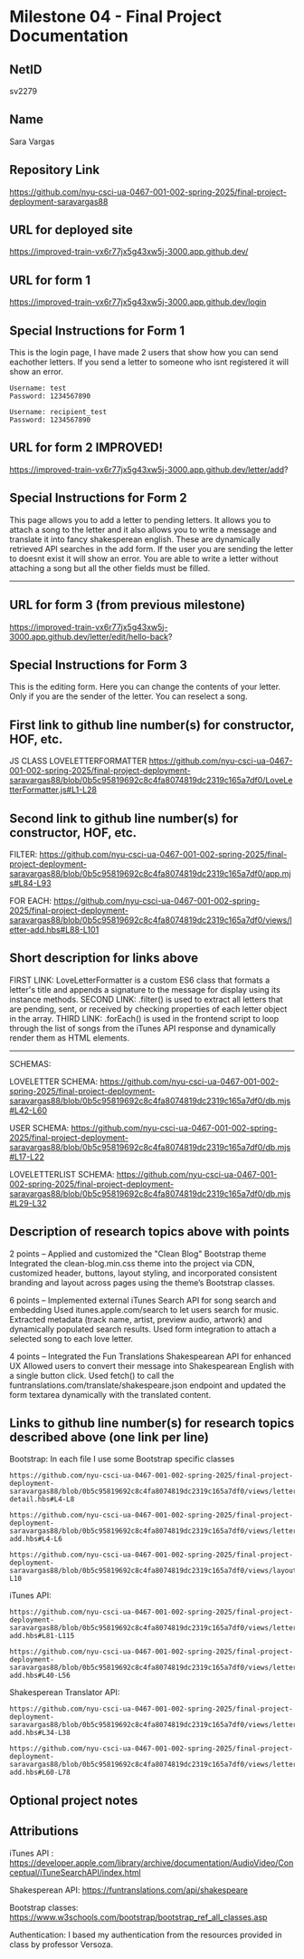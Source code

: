 Milestone 04 - Final Project Documentation
===

NetID
---
sv2279

Name
---
Sara Vargas 

Repository Link
---
https://github.com/nyu-csci-ua-0467-001-002-spring-2025/final-project-deployment-saravargas88

URL for deployed site 
---
https://improved-train-vx6r77jx5g43xw5j-3000.app.github.dev/


URL for form 1
---
https://improved-train-vx6r77jx5g43xw5j-3000.app.github.dev/login

Special Instructions for Form 1
---
This is the login page, I have made 2 users that show how you can send eachother letters. If you send a letter to someone who isnt registered it will show an error. 

    Username: test
    Password: 1234567890

    Username: recipient_test
    Password: 1234567890


URL for form 2  IMPROVED!
---
https://improved-train-vx6r77jx5g43xw5j-3000.app.github.dev/letter/add?

Special Instructions for Form 2
---
This page allows you to add a letter to pending letters. 
It allows you to attach a song to the letter and it also allows you to write a message and translate it into fancy shakesperean english. These are dynamically retrieved API searches in the add form. 
If the user you are sending the letter to doesnt exist it will show an error. 
You are able to write a letter without attaching a song but all the other fields must be filled. 

---

URL for form 3 (from previous milestone) 
---
https://improved-train-vx6r77jx5g43xw5j-3000.app.github.dev/letter/edit/hello-back?

Special Instructions for Form 3
---
This is the editing form. Here you can change the contents of your letter. Only if you are the sender of the letter. You can reselect a song. 


First link to github line number(s) for constructor, HOF, etc.
---
JS CLASS LOVELETTERFORMATTER
https://github.com/nyu-csci-ua-0467-001-002-spring-2025/final-project-deployment-saravargas88/blob/0b5c95819692c8c4fa8074819dc2319c165a7df0/LoveLetterFormatter.js#L1-L28




Second link to github line number(s) for constructor, HOF, etc.
---
FILTER: 
https://github.com/nyu-csci-ua-0467-001-002-spring-2025/final-project-deployment-saravargas88/blob/0b5c95819692c8c4fa8074819dc2319c165a7df0/app.mjs#L84-L93

FOR EACH: 
https://github.com/nyu-csci-ua-0467-001-002-spring-2025/final-project-deployment-saravargas88/blob/0b5c95819692c8c4fa8074819dc2319c165a7df0/views/letter-add.hbs#L88-L101

Short description for links above
---
FIRST LINK: 
    LoveLetterFormatter is a custom ES6 class that formats a letter's title and appends a signature to the message for display using its instance methods.
SECOND LINK: 
    .filter() is used to extract all letters that are pending, sent, or received by checking properties of each letter object in the array.
THIRD LINK: 
    .forEach() is used in the frontend script to loop through the list of songs from the iTunes API response and dynamically render them as HTML elements.


---
SCHEMAS: 

LOVELETTER SCHEMA: https://github.com/nyu-csci-ua-0467-001-002-spring-2025/final-project-deployment-saravargas88/blob/0b5c95819692c8c4fa8074819dc2319c165a7df0/db.mjs#L42-L60


USER SCHEMA: https://github.com/nyu-csci-ua-0467-001-002-spring-2025/final-project-deployment-saravargas88/blob/0b5c95819692c8c4fa8074819dc2319c165a7df0/db.mjs#L17-L22

LOVELETTERLIST SCHEMA: https://github.com/nyu-csci-ua-0467-001-002-spring-2025/final-project-deployment-saravargas88/blob/0b5c95819692c8c4fa8074819dc2319c165a7df0/db.mjs#L29-L32

Description of research topics above with points
---
2 points – Applied and customized the "Clean Blog" Bootstrap theme
    Integrated the clean-blog.min.css theme into the project via CDN, customized header, buttons, layout styling, and incorporated consistent branding and layout across pages using the theme’s Bootstrap classes.

6 points – Implemented external iTunes Search API for song search and embedding
    Used itunes.apple.com/search to let users search for music. Extracted metadata (track name, artist, preview audio, artwork) and dynamically populated search results. Used form integration to attach a selected song to each love letter.

4 points – Integrated the Fun Translations Shakespearean API for enhanced UX
    Allowed users to convert their message into Shakespearean English with a single button click. Used fetch() to call the funtranslations.com/translate/shakespeare.json endpoint and updated the form textarea dynamically with the translated content.

Links to github line number(s) for research topics described above (one link per line)
---
Bootstrap: In each file I use some Bootstrap specific classes 


    https://github.com/nyu-csci-ua-0467-001-002-spring-2025/final-project-deployment-saravargas88/blob/0b5c95819692c8c4fa8074819dc2319c165a7df0/views/letter-detail.hbs#L4-L8

    https://github.com/nyu-csci-ua-0467-001-002-spring-2025/final-project-deployment-saravargas88/blob/0b5c95819692c8c4fa8074819dc2319c165a7df0/views/letter-add.hbs#L4-L6

    https://github.com/nyu-csci-ua-0467-001-002-spring-2025/final-project-deployment-saravargas88/blob/0b5c95819692c8c4fa8074819dc2319c165a7df0/views/layout.hbs#L6-L10

iTunes API: 

    https://github.com/nyu-csci-ua-0467-001-002-spring-2025/final-project-deployment-saravargas88/blob/0b5c95819692c8c4fa8074819dc2319c165a7df0/views/letter-add.hbs#L81-L115

    https://github.com/nyu-csci-ua-0467-001-002-spring-2025/final-project-deployment-saravargas88/blob/0b5c95819692c8c4fa8074819dc2319c165a7df0/views/letter-add.hbs#L40-L56

Shakesperean Translator API: 

    https://github.com/nyu-csci-ua-0467-001-002-spring-2025/final-project-deployment-saravargas88/blob/0b5c95819692c8c4fa8074819dc2319c165a7df0/views/letter-add.hbs#L34-L38

    https://github.com/nyu-csci-ua-0467-001-002-spring-2025/final-project-deployment-saravargas88/blob/0b5c95819692c8c4fa8074819dc2319c165a7df0/views/letter-add.hbs#L60-L78


Optional project notes 
--- 

Attributions
---
iTunes API : 
https://developer.apple.com/library/archive/documentation/AudioVideo/Conceptual/iTuneSearchAPI/index.html

Shakesperean API: 
https://funtranslations.com/api/shakespeare

Bootstrap classes: 
https://www.w3schools.com/bootstrap/bootstrap_ref_all_classes.asp

Authentication: 
I based my authentication from the resources provided in class by professor Versoza. 







